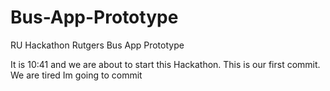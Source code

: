 # Bus-App-Prototype
RU Hackathon Rutgers Bus App Prototype 

It is 10:41 and we are about to start this Hackathon. This is our first commit. We are tired
Im going to commit
